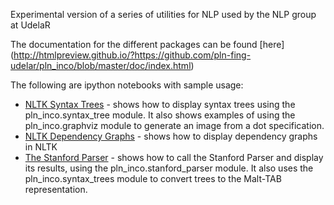 Experimental version of a series of utilities for NLP used by the NLP group at UdelaR

The documentation for the different packages can be found [here] (http://htmlpreview.github.io/?https://github.com/pln-fing-udelar/pln_inco/blob/master/doc/index.html)

The following are ipython notebooks with sample usage:

- [NLTK Syntax Trees](http://nbviewer.ipython.org/github/gmonce/nltk_parsing/blob/master/1.%20NLTK%20Syntax%20Trees.ipynb) - shows how to display syntax trees using the pln_inco.syntax_tree module. It also shows examples of using the pln_inco.graphviz module to generate an image from a dot specification.
- [NLTK Dependency Graphs](http://nbviewer.ipython.org/github/gmonce/nltk_parsing/blob/master/2.%20NLTK%20Dependency%20Graphs.ipynb) - shows how to display dependency graphs in NLTK
- [The Stanford Parser](http://nbviewer.ipython.org/github/gmonce/nltk_parsing/blob/master/3.%20The%20Stanford%20Parser.ipynb) - shows how to call the Stanford Parser and display its results, using the pln_inco.stanford_parser module. It also uses the pln_inco.syntax_trees module to convert trees to the Malt-TAB representation.



